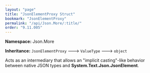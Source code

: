 ```yaml
---
layout: "page"
title: "JsonElementProxy Struct"
bookmark: "JsonElementProxy"
permalink: "/api/Json.More/:title/"
order: "9.11.005"
---
```

**Namespace:** Json.More

**Inheritance:**
`JsonElementProxy`
 🡒 
`ValueType`
 🡒 
`object`

Acts as an intermediary that allows an "implicit casting"-like behavior between
native JSON types and **System.Text.Json.JsonElement**.

